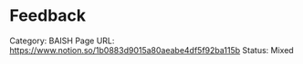 # Feedback

Category: BAISH
Page URL: https://www.notion.so/1b0883d9015a80aeabe4df5f92ba115b
Status: Mixed